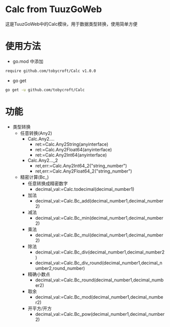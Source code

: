 # Calc from TuuzGoWeb

这是TuuzGoWeb中的Calc模块，用于数据类型转换，使用简单方便

# 使用方法

- go.mod 中添加

```bash
require github.com/tobycroft/Calc v1.0.0
```

- go get

```bash
go get -u github.com/tobycroft/Calc
```

# 功能

- 类型转换
    - 任意转换(Any2)
        - Calc.Any2....
            - ret:=Calc.Any2String(anyinterface)
            - ret:=Calc.Any2Float64(anyinterface)
            - ret:=Calc.Any2Int64(anyinterface)
        - Calc.Any2..._2
            - ret,err:=Calc.Any2Int64_2("string_number")
            - ret,err:=Calc.Any2Float64_2("string_number")
    - 精密计算(Bc_)
        - 任意转换成精密数字
            - decimal_val:=Calc.todecimal(decimal_number1)
        - 加法
            - decimal_val:=Calc.Bc_add(decimal_number1,decimal_number2)
        - 减法
            - decimal_val:=Calc.Bc_min(decimal_number1,decimal_number2)
        - 乘法
            - decimal_val:=Calc.Bc_mul(decimal_number1,decimal_number2)
        - 除法
            - decimal_val:=Calc.Bc_div(decimal_number1,decimal_number2)
            - decimal_val:=Calc.Bc_div_round(decimal_number1,decimal_number2,round_number)
        - 精确小数点
            - decimal_val:=Calc.Bc_round(decimal_number1,decimal_number2)
        - 取余
            - decimal_val:=Calc.Bc_mod(decimal_number1,decimal_number2)
        - 开平方/开方
            - decimal_val:=Calc.Bc_pow(decimal_number1,decimal_number2)